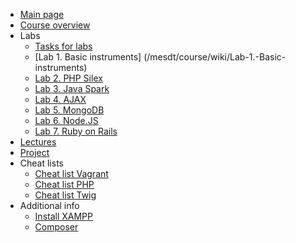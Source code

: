 - [Main page](/mesdt/course/wiki)     
- [Course overview](/mesdt/course/wiki/Course-overview) 
- Labs
	- [Tasks for labs](/mesdt/course/wiki/Tasks-for-labs)  
	- [Lab 1. Basic instruments]    (/mesdt/course/wiki/Lab-1.-Basic-instruments) 
	- [Lab 2. PHP Silex](/mesdt/course/wiki/Lab-2.-PHP-Silex) 
	- [Lab 3. Java Spark](/mesdt/course/wiki/Lab-3.-Java-Spark) 
	- [Lab 4. AJAX](/mesdt/course/wiki/Lab-4.-AJAX) 
	- [Lab 5. MongoDB](/mesdt/course/wiki/Lab-5.-MongoDB) 
	- [Lab 6. Node.JS](/mesdt/course/wiki/Lab-6.-Node.JS) 
	- [Lab 7. Ruby on Rails](/mesdt/course/wiki/Lab-7.-Ruby-on-Rails) 
- [Lectures](/mesdt/course/wiki/Lectures) 
- [Project](/mesdt/course/wiki/Project) 
- Cheat lists
	- [Cheat list Vagrant](/mesdt/course/wiki/Cheat-list-Vagrant) 
	- [Cheat list PHP](/mesdt/course/wiki/Cheat-list-PHP)
	- [Cheat list Twig](/mesdt/course/wiki/Cheat-list-Twig) 
- Additional info       
	- [Install XAMPP](/mesdt/course/wiki/Install-XAMPP) 
	- [Composer](/mesdt/course/wiki/Composer)    
      